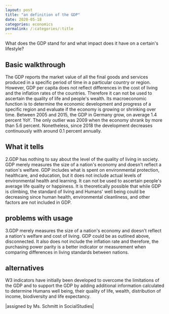 ```yaml
---
layout: post
title: "an definition of the GDP"
date: 2020-05-18
categories: economics
permalink: /:categories/:title
---
```




What does the GDP stand for and what impact does it have on a certain's lifestyle?

## Basic walkthrough

The GDP reports the market value of all the final goods and services produced in a specific period of time in a particular country or region. However, GDP per capita does not reflect differences in the cost of living and the inflation rates of the countries. Therefore it can not be used to ascertain the quality of life and people's wealth. Its macroeconomic function is to determine the economic development and progress of a specific region and evaluate if the economy is growing or shrinking over time. Between 2005 and 2015, the GDP in Germany grow, on average 1.4 percent YoY. The only outlier was 2009 when the economy shrank by more than 5.6 percent. Nonetheless, since 2018 the development decreases continuously with around 0.1 percent annually.

## What it tells

2.GDP has nothing to say about the level of the quality of living in society. GDP merely measures the size of a nation's economy and doesn't reflect a nation's welfare. GDP includes what is spent on environmental protection, healthcare, and education, but it does not include actual levels of environmental health and learning. It can not be used to ascertain people's average life quality or happiness. It is theoretically possible that while GDP is climbing, the standard of living and Humans' well being could be decreasing since human health, environmental cleanliness, and other factors are not included in GDP.

## problems with usage

3.GDP merely measures the size of a nation's economy and doesn't reflect a nation's welfare and cost of living. GDP could be as outlined above, disconnected. It also does not include the inflation rate and therefore, the purchasing power parity is a better indicator or measurement when comparing differences in living standards between nations.

## alternatives 

W3 indicators have initially been developed to overcome the limitations of the GDP and to support the GDP by adding additional information calculated to determine Humans well being, their quality of life, wealth, distribution of income, biodiversity and life expectancy.

|assigned by Ms. Schmitt in SocialStudies|
